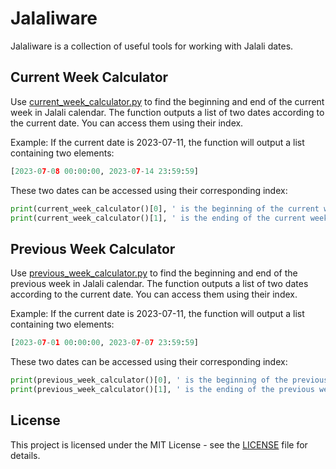 # Jalaliware

Jalaliware is a collection of useful tools for working with Jalali dates.

## Current Week Calculator
Use [current_week_calculator.py](https://github.com/okaeiz/Jalaliware/blob/main/current_week_calculator.py) to find the beginning and end of the current week in Jalali calendar. The function outputs a list of two dates according to the current date. You can access them using their index.

Example: If the current date is 2023-07-11, the function will output a list containing two elements:

```python
[2023-07-08 00:00:00, 2023-07-14 23:59:59]
```

These two dates can be accessed using their corresponding index:

```python
print(current_week_calculator()[0], ' is the beginning of the current week.')
print(current_week_calculator()[1], ' is the ending of the current week.')
```
## Previous Week Calculator
Use [previous_week_calculator.py](https://github.com/okaeiz/Jalaliware/blob/main/previous_week_calculator.py) to find the beginning and end of the previous week in Jalali calendar. The function outputs a list of two dates according to the current date. You can access them using their index.

Example: If the current date is 2023-07-11, the function will output a list containing two elements:

```python
[2023-07-01 00:00:00, 2023-07-07 23:59:59]
```

These two dates can be accessed using their corresponding index:

```python
print(previous_week_calculator()[0], ' is the beginning of the previous week.')
print(previous_week_calculator()[1], ' is the ending of the previous week.')
```
## License
This project is licensed under the MIT License - see the [LICENSE](LICENSE) file for details.
